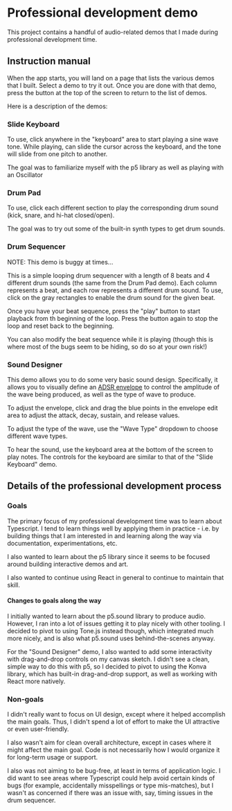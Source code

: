 # Professional development demo

This project contains a handful of audio-related demos that I made during professional development time.

## Instruction manual

When the app starts, you will land on a page that lists the various demos that I built. Select a demo to try it out. Once you are done with that demo, press the button at the top of the screen to return to the list of demos.

Here is a description of the demos:

### Slide Keyboard

To use, click anywhere in the "keyboard" area to start playing a sine wave tone. While playing, can slide the cursor across the keyboard, and the tone will slide from one pitch to another.

The goal was to familiarize myself with the p5 library as well as playing with an Oscillator

### Drum Pad

To use, click each different section to play the corresponding drum sound (kick, snare, and hi-hat closed/open).

The goal was to try out some of the built-in synth types to get drum sounds.

### Drum Sequencer

NOTE: This demo is buggy at times...

This is a simple looping drum sequencer with a length of 8 beats and 4 different drum sounds (the same from the Drum Pad demo). Each column represents a beat, and each row represents a different drum sound. To use, click on the gray rectangles to enable the drum sound for the given beat.

Once you have your beat sequence, press the "play" button to start playback from th beginning of the loop. Press the button again to stop the loop and reset back to the beginning.

You can also modify the beat sequence while it is playing (though this is where most of the bugs seem to be hiding, so do so at your own risk!)

### Sound Designer

This demo allows you to do some very basic sound design. Specifically, it allows you to visually define an [ADSR envelope](<https://en.wikipedia.org/wiki/Envelope_(music)>) to control the amplitude of the wave being produced, as well as the type of wave to produce.

To adjust the envelope, click and drag the blue points in the envelope edit area to adjust the attack, decay, sustain, and release values.

To adjust the type of the wave, use the "Wave Type" dropdown to choose different wave types.

To hear the sound, use the keyboard area at the bottom of the screen to play notes. The controls for the keyboard are similar to that of the "Slide Keyboard" demo.

## Details of the professional development process

### Goals

The primary focus of my professional development time was to learn about Typescript. I tend to learn things well by applying them in practice - i.e. by building things that I am interested in and learning along the way via documentation, experimentations, etc.

I also wanted to learn about the p5 library since it seems to be focused around building interactive demos and art.

I also wanted to continue using React in general to continue to maintain that skill.

#### Changes to goals along the way

I initially wanted to learn about the p5.sound library to produce audio. However, I ran into a lot of issues getting it to play nicely with other tooling. I decided to pivot to using Tone.js instead though, which integrated much more nicely, and is also what p5.sound uses behind-the-scenes anyway.

For the "Sound Designer" demo, I also wanted to add some interactivity with drag-and-drop controls on my canvas sketch. I didn't see a clean, simple way to do this with p5, so I decided to pivot to using the Konva library, which has built-in drag-and-drop support, as well as working with React more natively.

### Non-goals

I didn't really want to focus on UI design, except where it helped accomplish the main goals. Thus, I didn't spend a lot of effort to make the UI attractive or even user-friendly.

I also wasn't aim for clean overall architecture, except in cases where it might affect the main goal. Code is not necessarily how I would organize it for long-term usage or support.

I also was not aiming to be bug-free, at least in terms of application logic. I did want to see areas where Typescript could help avoid certain kinds of bugs (for example, accidentally misspellings or type mis-matches), but I wasn't as concerned if there was an issue with, say, timing issues in the drum sequencer.
